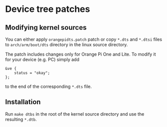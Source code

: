 # Device tree patches

## Modifying kernel sources

You can either apply `orangepidts.patch` patch or copy `*.dts` and `*.dtsi` files to `arch/arm/boot/dts` directory in the linux source directory.

The patch includes changes only for Orange Pi One and Lite. To modify it for your device (e.g. PC) simply add

```
&ve {
	status = "okay";
};
```

to the end of the corresponding `*.dts` file.

## Installation

Run `make dtbs` in the root of the kernel source directory and use the resulting `*.dtb`.
